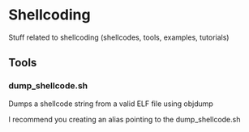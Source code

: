 # Shellcoding
Stuff related to shellcoding (shellcodes, tools, examples, tutorials)

## Tools

### dump_shellcode.sh

Dumps a shellcode string from a valid ELF file using objdump

I recommend you creating an alias pointing to the dump_shellcode.sh
